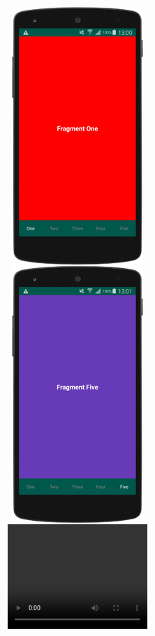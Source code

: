 <div align="center">
    <img src="/screenshots/img001.png" width="300px"</img> 
    <img src="/screenshots/img002.png" width="300px"</img> 
</div>
<div align="center">
    <video width="320" height="240" autoplay>
    <source src="/screenshots/viewpage2.mp4" type="video/mp4">
    </video>
</div>
